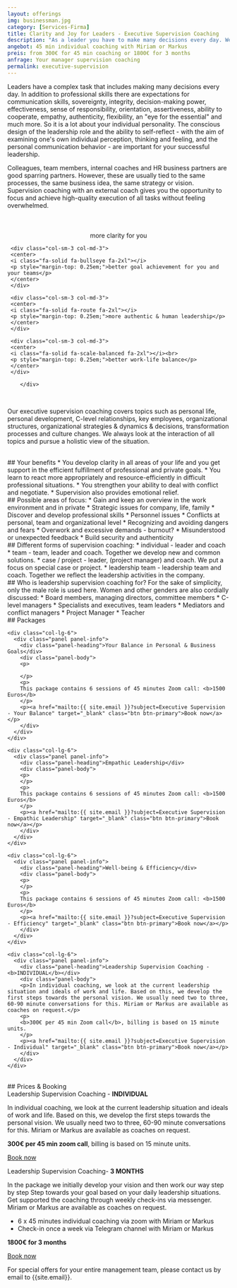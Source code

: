```yaml
---
layout: offerings
img: businessman.jpg
category: [Services-Firma]
title: Clarity and Joy for Leaders - Executive Supervision Coaching
description: "As a leader you have to make many decisions every day. We offer you holistic supervision coaching and consider the interaction of all your topics."
angebot: 45 min individual coaching with Miriam or Markus
preis: from 300€ for 45 min coaching or 1800€ for 3 months
anfrage: Your manager supervision coaching
permalink: executive-supervision
---
```


Leaders have a complex task that includes making many decisions every day. In addition to professional skills there are expectations for communication skills, sovereignty, integrity, decision-making power, effectiveness, sense of responsibility, orientation, assertiveness, ability to cooperate, empathy, authenticity, flexibility, an "eye for the essential" and much more. So it is a lot about your individual personality. The conscious design of the leadership role and the ability to self-reflect - with the aim of examining one's own individual perception, thinking and feeling, and the personal communication behavior - are important for your successful leadership.

Colleagues, team members, internal coaches and HR business partners are good sparring partners. However, these are usually tied to the same processes, the same business idea, the same strategy or vision. Supervision coaching with an external coach gives you the opportunity to focus and achieve high-quality execution of all tasks without feeling overwhelmed.

<br>
<div class="container">
  <div class="row">

  <div class="col-sm-3 col-md-3">
     <center>
     <i class="fa-solid fa-glasses fa-2xl"></i><br>
     <p style="margin-top: 0.25em;">more clarity for you</p>
     </center>
     </div>

     <div class="col-sm-3 col-md-3">
     <center>
     <i class="fa-solid fa-bullseye fa-2xl"></i>
     <p style="margin-top: 0.25em;">better goal achievement for you and your teams</p>
     </center>
     </div>

     <div class="col-sm-3 col-md-3">
     <center>
     <i class="fa-solid fa-route fa-2xl"></i>
     <p style="margin-top: 0.25em;">more authentic & human leadership</p>
     </center>
     </div>

     <div class="col-sm-3 col-md-3">
     <center>
     <i class="fa-solid fa-scale-balanced fa-2xl"></i><br>
     <p style="margin-top: 0.25em;">better work-life balance</p>
     </center>
     </div>       

        </div>
  </div>
<br>

Our executive supervision coaching covers topics such as personal life, personal development, C-level relationships, key employees, organizational structures, organizational strategies & dynamics & decisions, transformation processes and culture changes. We always look at the interaction of all topics and pursue a holistic view of the situation.

<br>
## Your benefits
* You develop clarity in all areas of your life and you get support in the efficient fulfillment of professional and private goals.
* You learn to react more appropriately and resource-efficiently in difficult professional situations.
* You strengthen your ability to deal with conflict and negotiate.
* Supervision also provides emotional relief.

<br>
## Possible areas of focus:
* Gain and keep an overview in the work environment and in private
* Strategic issues for company, life, family
* Discover and develop professional skills
* Personnel issues
* Conflicts at personal, team and organizational level
* Recognizing and avoiding dangers and fears
* Overwork and excessive demands - burnout?
* Misunderstood or unexpected feedback
* Build security and authenticity

<br>
## Different forms of supervision coaching:
* individual - leader and coach
* team - team, leader and coach. Together we develop new and common solutions.
* case / project - leader, (project manager) and coach. We put a focus on special case or project.
* leadership team - leadership team and coach. Together we reflect the leadership activities in the company.

<br>
## Who is leadership supervision coaching for?
For the sake of simplicity, only the male role is used here. Women and other genders are also cordially discussed:
* Board members, managing directors, committee members
* C-level managers
* Specialists and executives, team leaders
* Mediators and conflict managers
* Project Manager
* Teacher

<br>
## Packages
<div class="container">
  <div class="row">

    <div class="col-lg-6">
      <div class="panel panel-info">
        <div class="panel-heading">Your Balance in Personal & Business Goals</div>
        <div class="panel-body">
        <p>

        </p>
        <p>
        This package contains 6 sessions of 45 minutes Zoom call: <b>1500 Euros</b>
        </p>
        <p><a href="mailto:{{ site.email }}?subject=Executive Supervision - Your Balance" target="_blank" class="btn btn-primary">Book now</a></p>
        </div>
      </div>
    </div>

    <div class="col-lg-6">
      <div class="panel panel-info">
        <div class="panel-heading">Empathic Leadership</div>
        <div class="panel-body">
        <p>
        </p>
        <p>
        This package contains 6 sessions of 45 minutes Zoom call: <b>1500 Euros</b>
        </p>
        <p><a href="mailto:{{ site.email }}?subject=Executive Supervision - Empathic Leadership" target="_blank" class="btn btn-primary">Book now</a></p>
        </div>
      </div>
    </div>

    <div class="col-lg-6">
      <div class="panel panel-info">
        <div class="panel-heading">Well-being & Efficiency</div>
        <div class="panel-body">
        <p>
        </p>
        <p>
        This package contains 6 sessions of 45 minutes Zoom call: <b>1500 Euros</b>
        </p>
        <p><a href="mailto:{{ site.email }}?subject=Executive Supervision - Efficiency" target="_blank" class="btn btn-primary">Book now</a></p>
        </div>
      </div>
    </div>

    <div class="col-lg-6">
      <div class="panel panel-info">
        <div class="panel-heading">Leadership Supervision Coaching - <b>INDIVIDUAL</b></div>
        <div class="panel-body">
        <p>In individual coaching, we look at the current leadership situation and ideals of work and life. Based on this, we develop the first steps towards the personal vision. We usually need two to three, 60-90 minute conversations for this. Miriam or Markus are available as coaches on request.</p>
        <p>
        <b>300€ per 45 min Zoom call</b>, billing is based on 15 minute units.
        </p>
        <p><a href="mailto:{{ site.email }}?subject=Executive Supervision - Individual" target="_blank" class="btn btn-primary">Book now</a></p>
        </div>
      </div>
    </div>

  </div>
</div>


<br>
## Prices & Booking

<div class="panel panel-info">
<div class="panel-heading">Leadership Supervision Coaching - <b>INDIVIDUAL</b></div>
<div class="panel-body">
   <p>In individual coaching, we look at the current leadership situation and ideals of work and life. Based on this, we develop the first steps towards the personal vision. We usually need two to three, 60-90 minute conversations for this. Miriam or Markus are available as coaches on request.</p>
   <b>300€ per 45 min zoom call</b>, billing is based on 15 minute units.
   <p><a href="mailto:{{ site.email }}?subject=Executive Supervision - Individual" target="_blank" class="btn btn-primary">Book now</a></p>
</div>
</div>

<div class="panel panel-info">
<div class="panel-heading">Leadership Supervision Coaching- <b>3 MONTHS</b></div>
<div class="panel-body">
   <p>In the package we initially develop your vision and then work our way step by step
   Step towards your goal based on your daily leadership situations. Get supported
   the coaching through weekly check-ins via messenger. Miriam or Markus are available as coaches on request.</p>
   <ul>
   <li>6 x 45 minutes individual coaching via zoom with Miriam or Markus</li>
   <li>Check-in once a week via Telegram channel with Miriam or Markus</li>
   </ul>
   <b>1800€ for 3 months</b>
   <p><a href="mailto:{{ site.email }}?subject=Management Supervision - 3 months" target="_blank" class="btn btn-primary">Book now</a></p>
</div>
</div>

For special offers for your entire management team, please contact us by email
to {{site.email}}.

<!--
<br>
## FAQ
<div class="panel-group" id="accordion" role="tablist" aria-multiselectable="true">

  <div class="panel panel-default">

    <div class="panel-heading" role="tab" id="headingOne">
      <h4 class="panel-title">
        <a role="button" data-toggle="collapse" data-parent="#accordion" href="#collapseOne" aria-expanded="false" aria-controls="collapseOne">
          Treffen wir uns persönlich oder findet die Supervision online statt?
        </a>
      </h4>
    </div>

    <div id="collapseOne" class="panel-collapse collapse in" role="tabpanel" aria-labelledby="headingOne">
      <div class="panel-body">
        Aktuell bieten wir coaching nur online an.
      </div>
    </div>

  </div>

  </div>

-->
